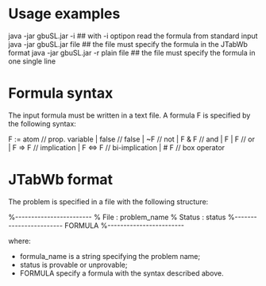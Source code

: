 Usage examples
==============

java -jar gbuSL.jar -i              ## with -i optipon read the formula from standard input
java -jar gbuSL.jar  file           ## the file must specify the formula in the JTabWb format
java -jar gbuSL.jar  -r plain file  ## the file must specify the formula in one single line



Formula syntax
==============

The input formula must be written in a text file. A formula F is specified by the following syntax:

F := atom        // prop. variable
   | false       // false
   | ~F          // not 
   | F & F       // and
   | F | F       // or
   | F => F      // implication
   | F <=> F     // bi-implication
   | # F         // box operator


JTabWb format
=============

The problem is specified in a file with the following structure:

%------------------------
% File     : problem_name
% Status   : status
%------------------------
FORMULA
%------------------------

where:
- formula_name is a string specifying the problem name;
- status is provable or unprovable;
- FORMULA specify a formula with the syntax described above.